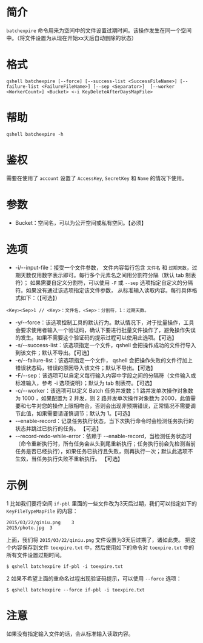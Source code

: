 # 简介
`batchexpire` 命令用来为空间中的文件设置过期时间。该操作发生在同一个空间中。（将文件设置为从现在开始xx天后自动删除的状态）

# 格式
```
qshell batchexpire [--force] [--success-list <SuccessFileName>] [--failure-list <FailureFileName>] [--sep <Separator>]  [--worker <WorkerCount>] <Bucket> <-i KeyDeleteAfterDaysMapFile>
```

# 帮助 
```
qshell batchexpire -h
```

# 鉴权
需要在使用了 `account` 设置了 `AccessKey`, `SecretKey` 和 `Name` 的情况下使用。

# 参数
- Bucket：空间名，可以为公开空间或私有空间。【必须】

# 选项
- -i/--input-file：接受一个文件参数， 文件内容每行包含 `文件名` 和 `过期天数`，过期天数仅用数字表示即可。每行多个元素名之间用分割符分隔（默认 tab 制表符）； 如果需要自定义分割符，可以使用 `-F` 或 `--sep` 选项指定自定义的分隔符。如果没有通过该选项指定该文件参数， 从标准输入读取内容。每行具体格式如下：（【可选】）
```
<Key><Sep>1 // <Key>：文件名，<Sep>：分割符，1：过期天数。
```
- -y/--force：该选项控制工具的默认行为。默认情况下，对于批量操作，工具会要求使用者输入一个验证码，确认下要进行批量文件操作了，避免操作失误的发生。如果不需要这个验证码的提示过程可以使用此选项。【可选】
- -s/--success-list：该选项指定一个文件，qshell 会把操作成功的文件行导入到该文件；默认不导出。【可选】
- -e/--failure-list：该选项指定一个文件， qshell 会把操作失败的文件行加上错误状态码，错误的原因导入该文件；默认不导出。【可选】
- -F/--sep：该选项可以自定义每行输入内容中字段之间的分隔符（文件输入或标准输入，参考 -i 选项说明）；默认为 tab 制表符。【可选】
- -c/--worker：该选项可以定义 Batch 任务并发数；1 路并发单次操作对象数为 1000 ，如果配置为 2 并发，则 2 路并发单次操作对象数为 2000，此值需要和七牛对您的操作上限相吻合，否则会出现非预期错误，正常情况不需要调节此值，如果需要请谨慎调节；默认为 1。【可选】
- --enable-record：记录任务执行状态，当下次执行命令时会检测任务执行的状态并跳过已执行的任务。 【可选】
- --record-redo-while-error：依赖于 --enable-record，当检测任务状态时（命令重新执行时，所有任务会从头到尾重新执行；任务执行前会先检测当前任务是否已经执行），如果任务已执行且失败，则再执行一次；默认此选项不生效，当任务执行失败不重新执行。 【可选】

# 示例
1 比如我们要将空间 `if-pbl` 里面的一些文件改为3天后过期，我们可以指定如下的`KeyFileTypeMapFile` 的内容：
```
2015/03/22/qiniu.png	3
2015/photo.jpg	3
```

上面，我们将 `2015/03/22/qiniu.png` 文件设置为3天后过期了，诸如此类。
把这个内容保存到文件 `toexpire.txt` 中，然后使用如下的命令对 `toexpire.txt` 中的所有文件设置过期时间。
```
$ qshell batchexpire if-pbl -i toexpire.txt
```

2 如果不希望上面的重命名过程出现验证码提示，可以使用 `--force` 选项：
```
$ qshell batchexpire --force if-pbl -i toexpire.txt
```

# 注意
如果没有指定输入文件的话，会从标准输入读取内容。
